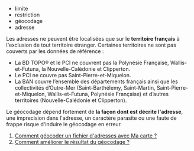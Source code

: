 - limite
- restriction
- géocodage
- adresse

Les adresses ne peuvent être localisées que sur le **territoire français** à l'exclusion de tout territoire étranger.
Certaines territoires ne sont pas couverts par les données de référence :
- La BD TOPO® et le PCI ne couvrent pas la Polynésie Française, Wallis-et-Futuna, la Nouvelle-Calédonie et Clipperton.
- Le PCI ne couvre pas Saint-Pierre-et-Miquelon.
- La BAN couvre l’ensemble des départements français ainsi que les collectivités d’Outre-Mer (Saint-Barthélemy, Saint-Martin, Saint-Pierre-et-Miquelon, Wallis-et-Futuna, Polynésie Française) et d’autres territoires (Nouvelle-Calédonie et Clipperton).

Le géocodage dépend fortement de **la façon dont est décrite l'adresse**, une imprecision dans l'adresse, un caractère parasite ou une faute de frappe risque d'induire le géocodage en erreur.

1. [Comment géocoder un fichier d'adresses avec Ma carte ?](../mcadresse/Comment-géocoder-un-fichier-d'adresses.md)
2. [Comment améliorer le résultat du géocodage ?](../mcadresse/Comment-améliorer-le-résultat-du+géocodage.md)